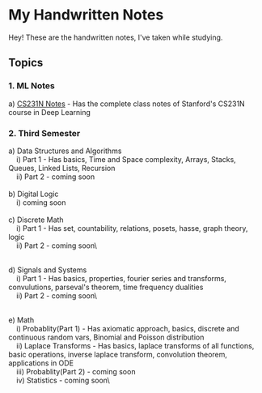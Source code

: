 # My Handwritten Notes

Hey! These are the handwritten notes, I've taken while studying.

## Topics
### 1. ML Notes
a) <ins>CS231N Notes</ins> - Has the complete class notes of Stanford's CS231N course in Deep Learning
    
### 2. Third Semester
a) Data Structures and Algorithms \
  &nbsp;&nbsp;&nbsp;&nbsp;i) Part 1 - Has basics, Time and Space complexity, Arrays, Stacks, Queues, Linked Lists, Recursion\
  &nbsp;&nbsp;&nbsp;&nbsp;ii) Part 2 - coming soon\
\
b) Digital Logic \
  &nbsp;&nbsp;&nbsp;&nbsp;i) coming soon\
\
c) Discrete Math\
  &nbsp;&nbsp;&nbsp;&nbsp;i) Part 1 - Has set, countability, relations, posets, hasse, graph theory, logic\
  &nbsp;&nbsp;&nbsp;&nbsp;ii) Part 2 - coming soon\

\
d) Signals and Systems \
  &nbsp;&nbsp;&nbsp;&nbsp;i) Part 1 - Has basics, properties, fourier series and transforms, convulutions, parseval's theorem, time frequency dualities\
  &nbsp;&nbsp;&nbsp;&nbsp;ii) Part 2 - coming soon\

\
e) Math\
  &nbsp;&nbsp;&nbsp;&nbsp;i) Probablity(Part 1) - Has axiomatic approach, basics, discrete and continuous random vars, Binomial and Poisson distribution\
  &nbsp;&nbsp;&nbsp;&nbsp;ii) Laplace Transforms - Has basics, laplace transforms of all functions, basic operations, inverse laplace transform, convolution theorem, applications in ODE\
  &nbsp;&nbsp;&nbsp;&nbsp;iii) Probablity(Part 2) - coming soon\
  &nbsp;&nbsp;&nbsp;&nbsp;iv) Statistics - coming soon\
